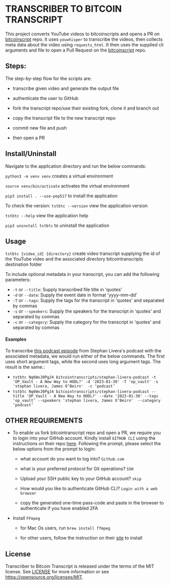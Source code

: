 # TRANSCRIBER TO BITCOIN TRANSCRIPT

This project converts YouTube videos to bitcoinscripts and opens a PR on [bitcoinscript](https://github.com/bitcointranscripts/bitcointranscripts) repo. It uses `youwhisper` to transcribe the videos, then collects meta data about the video using `requests_html`. It then uses the supplied cli arguments and file to open a Pull Request on the [bitcoinscript](https://github.com/bitcointranscripts/bitcointranscripts) repo.

## Steps:

The step-by-step flow for the scripts are:

- transcribe given video and generate the output file

- authenticate the user to GitHub

- fork the transcript repo/use their existing fork, clone it and branch out

- copy the transcript file to the new transcript repo

- commit new file and push  

- then open a PR 

##  Install/Uninstall

Navigate to the application directory and run the below commands:

`python3 -m venv venv` creates a virtual environment

`source venv/bin/activate` activates the virtual environment

`pip3 install . --use-pep517` to install the application

To check the version:
`tstbtc --version` view the application version

`tstbtc --help` view the application help

`pip3 uninstall tstbtc` to uninstall the application

## Usage

`tstbtc {video_id} {directory}` create video transcript supplying the id of the YouTube video and the associated directory bitcointranscripts destination folder

To include optional metadata in your transcript, you can add the following parameters:
- `-t` or `--title`: Supply transcribed file title in 'quotes'
- `-d` or `--date`: Supply the event date in format 'yyyy-mm-dd'
- `-T` or `--tags`: Supply the tags for the transcript in 'quotes' and separated by commas
- `-s` or `--speakers`: Supply the speakers for the transcript in 'quotes' and separated by commas
- `-c` or `--category`: Supply the category for the transcript in 'quotes' and separated by commas

#### Examples
To transcribe [this podcast episode](https://www.youtube.com/watch?v=Nq6WxJ0PgJ4) from Stephan Livera's podcast with the associated metadata, we would run either of the below commands. The first uses short argument tags, while the second uses long argument tags. The result is the same.:
- `tstbtc Nq6WxJ0PgJ4 bitcointranscripts/stephan-livera-podcast -t 'OP_Vault - A New Way to HODL?' -d '2023-01-30' -T 'op_vault' -s 'stephan livera, James O’Beirn'  -c ‘podcast’`
- `tstbtc Nq6WxJ0PgJ4 bitcointranscripts/stephan-livera-podcast --title 'OP_Vault - A New Way to HODL?' --date '2023-01-30' --tags 'op_vault' --speakers 'stephan livera, James O’Beirn'  --category ‘podcast’`


## OTHER REQUIREMENTS

-  To enable us fork bitcointranscript repo and open a PR, we require you to login into your GitHub account. Kindly install `GITHUB CLI` using the instructions on their repo [here](https://github.com/cli/cli#installation). Following the prompt, please select the below options from the prompt to login:

    -  what account do you want to log into? `Github.com`

    -  what is your preferred protocol for Git operations? `SSH`

    -  Upload your SSH public key to your GitHub account? `skip`

    -  How would you like to authenticate GitHub CLI? `Login with a web browser`

    - copy the generated one-time pass-code and paste in the browser to authenticate if you have enabled 2FA

- Install `FFmpeg`

     - for Mac Os users, run `brew install ffmpeg`

     - for other users, follow the instruction on their [site](https://ffmpeg.org/) to install

##  License
Transcriber to Bitcoin Transcript is released under the terms of the MIT license. See [LICENSE](LICENSE) for more information or see https://opensource.org/licenses/MIT.

